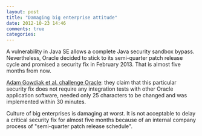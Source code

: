```yaml
---
layout: post
title: "Damaging big enterprise attitude"
date: 2012-10-23 14:46
comments: true
categories:
---
```


A vulnerability in Java SE allows a complete Java security sandbox bypass. Nevertheless, Oracle decided to stick to its semi-quarter patch release cycle and promised a security fix in February 2013. That is almost five months from now.

[Adam Gowdiak et al. challenge Oracle](http://seclists.org/fulldisclosure/2012/Oct/155): they claim that this particular security fix does not require any integration tests with other Oracle application software, needed only 25 characters to be changed and was implemented within 30 minutes.

Culture of big enterprises is damaging at worst. It is not acceptable to delay a critical security fix for almost five months because of an internal company process of "semi-quarter patch release schedule".
